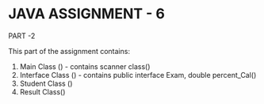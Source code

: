 # JAVA ASSIGNMENT - 6
PART -2

This part of the assignment contains:
1) Main Class () - contains scanner class()
2) Interface Class () - contains public interface Exam, double percent_Cal()
3) Student Class () 
4) Result Class()
